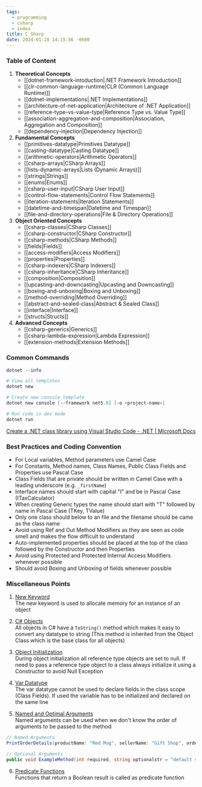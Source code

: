 ```yaml
---
tags:
  - programming
  - csharp
  - index
title: C Sharp
date: 2024-01-28 14:15:56 -0600
---
```


### Table of Content

1. **Theoretical Concepts**
	* [[dotnet-framework-intoduction|.NET Framework Introduction]]
	* [[clr-common-language-runtime|CLR (Common Language Runtime)]]
	* [[dotnet-implementations|.NET Implementations]]
	* [[architecture-of-net-application|Architecture of .NET Application]]
	* [[reference-type-vs-value-type|Reference Type vs. Value Type]]
	* [[association-aggregation-and-composition|Association, Aggregation and Composition]]
	* [[dependency-injection|Dependency Injection]]
2. **Fundamental Concepts**
	* [[primitives-datatype|Primitives Datatype]]
	* [[casting-datatype|Casting Datatype]]
	* [[arithmetic-operators|Arithmetic Operators]]
	* [[csharp-arrays|CSharp Arrays]]
	* [[lists-dynamic-arrays|Lists (Dynamic Arrays)]]
	* [[strings|Strings]]
	* [[enums|Enums]]
	* [[csharp-user-input|CSharp User Input]]
	* [[control-flow-statements|Control Flow Statements]]
	* [[iteration-statements|Iteration Statements]]
	* [[datetime-and-timespan|Datetime and Timespan]]
	* [[file-and-directory-operations|File & Directory Operations]]
3. **Object Oriented Concepts**
	* [[csharp-classes|CSharp Classes]]
	* [[csharp-constructor|CSharp Constructor]]
	* [[csharp-methods|CSharp Methods]]
	* [[fields|Fields]]
	* [[access-modifiers|Access Modifiers]]
	* [[properties|Properties]]
	* [[csharp-indexers|CSharp Indexers]]
	* [[csharp-inheritance|CSharp Inheritance]]
	* [[composition|Composition]]
	* [[upcasting-and-downcasting|Upcasting and Downcasting]]
	* [[boxing-and-unboxing|Boxing and Unboxing]]
	* [[method-overriding|Method Overriding]]
	* [[abstract-and-sealed-class|Abstract & Sealed Class]]
	* [[interface|Interface]]
	* [[structs|Structs]]
4. **Advanced Concepts**
	* [[csharp-generics|Generics]]
	* [[csharp-lambda-expression|Lambda Expression]]
	* [[extension-methods|Extension Methods]]

### Common Commands

````powershell
dotnet --info 

# View all templates 
dotnet new

# Create new console template 
dotnet new console [--framework net5.0] [-o <project-name>]

# Run code in dev mode 
dotnet run
````

[Create a .NET class library using Visual Studio Code - .NET | Microsoft Docs](https://docs.microsoft.com/en-us/dotnet/core/tutorials/library-with-visual-studio-code)

### Best Practices and Coding Convention

* For Local variables, Method parameters use Camel Case
* For Constants, Method names, Class Names, Public Class Fields and Properties use Pascal Case
* Class Fields that are private should be written in Camel Case with a leading underscore (e.g. `_firstName`)
* Interface names should start with capital "I" and be in Pascal Case (ITaxCalculator)
* When creating Generic types the name should start with "T" followed by name in Pascal Case (TKey, TValue)
* Only one class should below to an file and the filename should be came as the class name
* Avoid using Ref and Out Method Modifiers as they are seen as code smell and makes the flow difficult to understand
* Auto-implemented properties should be placed at the top of the class followed by the Constructor and then Properties
* Avoid using Protected and Protected Internal Access Modifiers whenever possible
* Should avoid Boxing and Unboxing of fields whenever possible

### Miscellaneous Points

1. <u>New Keyword</u>  
   The new keyword is used to allocate memory for an instance of an object

2. <u>C# Objects</u>  
   All objects in C# have a `ToString()` method which makes it easy to convert any datatype to string (This method is inherited from the Object Class which is the base class for all objects)

3. <u>Object Initialization</u>  
   During object initialization all reference type objects are set to null. If need to pass a reference type object to a class always initialize it using a Constructor to avoid Null Exception

4. <u>Var Datatype</u>  
   The var datatype cannot be used to declare fields in the class scope (Class Fields). If used the variable has to be initialized and declared on the same line

5. <u>Named and Optimal Arguments</u>  
   Named arguments can be used when we don't know the order of arguments to be passed to the method

````csharp
// Named Arguments 
PrintOrderDetails(productName: "Red Mug", sellerName: "Gift Shop", orderNum: 31);

// Optional Arguments 
public void ExampleMethod(int required, string optionalstr = "default string", int optionalint = 10) {}
````

6. <u>Predicate Functions</u>  
   Functions that return a Boolean result is called as predicate function
